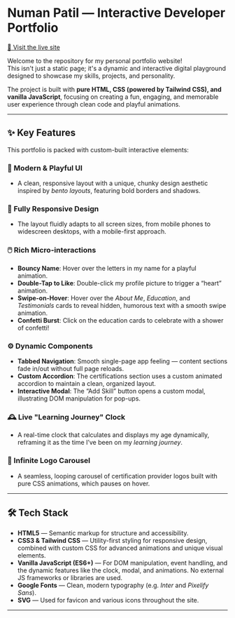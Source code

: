 # Numan Patil — Interactive Developer Portfolio  

[🔗 Visit the live site](https://numan-patil.github.io/)  

Welcome to the repository for my personal portfolio website!  
This isn't just a static page; it's a dynamic and interactive digital playground designed to showcase my skills, projects, and personality.

The project is built with **pure HTML, CSS (powered by Tailwind CSS), and vanilla JavaScript**, focusing on creating a fun, engaging, and memorable user experience through clean code and playful animations.

---

## ✨ Key Features  

This portfolio is packed with custom-built interactive elements:

### 🎨 Modern & Playful UI  
- A clean, responsive layout with a unique, chunky design aesthetic inspired by *bento layouts*, featuring bold borders and shadows.

### 📱 Fully Responsive Design  
- The layout fluidly adapts to all screen sizes, from mobile phones to widescreen desktops, with a mobile-first approach.

### 🖱️ Rich Micro-interactions  
- **Bouncy Name**: Hover over the letters in my name for a playful animation.  
- **Double-Tap to Like**: Double-click my profile picture to trigger a “heart” animation.  
- **Swipe-on-Hover**: Hover over the *About Me*, *Education*, and *Testimonials* cards to reveal hidden, humorous text with a smooth swipe animation.  
- **Confetti Burst**: Click on the education cards to celebrate with a shower of confetti!

### ⚙️ Dynamic Components  
- **Tabbed Navigation**: Smooth single-page app feeling — content sections fade in/out without full page reloads.  
- **Custom Accordion**: The certifications section uses a custom animated accordion to maintain a clean, organized layout.  
- **Interactive Modal**: The “Add Skill” button opens a custom modal, illustrating DOM manipulation for pop-ups.

### 🕰️ Live "Learning Journey" Clock  
- A real-time clock that calculates and displays my age dynamically, reframing it as the time I’ve been on my *learning journey*.

### 🎠 Infinite Logo Carousel  
- A seamless, looping carousel of certification provider logos built with pure CSS animations, which pauses on hover.

---

## 🛠️ Tech Stack  

- **HTML5** — Semantic markup for structure and accessibility.  
- **CSS3 & Tailwind CSS** — Utility-first styling for responsive design, combined with custom CSS for advanced animations and unique visual elements.  
- **Vanilla JavaScript (ES6+)** — For DOM manipulation, event handling, and the dynamic features like the clock, modal, and animations. No external JS frameworks or libraries are used.  
- **Google Fonts** — Clean, modern typography (e.g. *Inter* and *Pixelify Sans*).  
- **SVG** — Used for favicon and various icons throughout the site.

---
